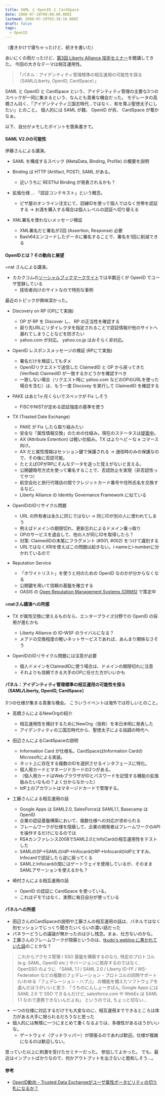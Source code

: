 ```yaml
---
title: SAML と OpenID と CardSpace
date: 2008-07-18T00:00:00.000Z
lastmod: 2008-07-19T03:38:16.000Z
draft: false
tags:
  - OpenID
---
```


（書きかけで寝ちゃったけど、続きを書いた）

あいにくの雨だったけど、[第3回 Liberty Alliance 技術セミナー](http://wiki.projectliberty.org/index.php/JapanSIG#.E7.AC.AC3.E5.9B.9E_Liberty_Alliance_.E6.8A.80.E8.A1.93.E3.82.BB.E3.83.9F.E3.83.8A.E3.83.BC)を聴講してきた。 今回の大きなテーマは相互運用性。

> 「パネル：アイデンティティ管理標準の相互運用の可能性を探る （SAML/Liberty, OpenID, CardSpace）」

SAML と OpenID と CardSpace という、アイデンティティ管理の主要な3つのスペックが一同に集まるという、なんとも貴重な機会だった。 モデレータの高橋さん曰く、「アイデンティティ三国志時代…ではなく、和を尊ぶ聖徳太子にしたい」とのこと。 個人的には SAML が魏、 OpenID が呉、 CardSpace が蜀かなぁ。

以下、自分がメモしたポイントを箇条書きで。

#### SAML V2.0の可能性

伊藤さんによる講演。

* SAML を構成するスペック (MetaData, Binding, Profile) の概要を説明

* Binding は HTTP (Artifact, POST), SAML がある。
  * 近いうちに RESTful Binding が発表されるかも？

* 拡張仕様 … 「認証コンテキスト」という概念。
  * ピザ屋のオンライン注文にて、回線IDを使って個人ではなく世帯を認証する → お酒を購入する場合は個人レベルの認証へ切り替える

* XML署名を使わないメッセージ検証

  * XML署名だと署名が2回 (Assertion, Response) 必要
  * Bash64エンコードしたデータに署名することで、署名を1回に削減できる

#### OpenIDとは？その動向と展望

\=nat さんによる講演。

* カカクコムの[ソーシャルブックマークサイト](http://okyuu.com/ja/)では半数近くが OpenID でユーザ登録している
  * 技術者向けのサイトなので特別な事例

最近のトピックが興味深かった。

* Discovery on RP (OPにて実施)

  * OP が RP を Discover し、 RP の正当性を確認する
  * 戻り先URLにリダイレクタを指定されることで認証情報が他のサイトへ漏れてしまうことなどを防ぎたい
  * yahoo.com が対応。 yahoo.co.jp はおそらく非対応。

* OpenID レスポンスメッセージの検証 (RPにて実施)

  * 署名だけを検証してもダメ
  * OpenIDリクエストで送信した ClaimedID と OP から戻ってきた (Verified) ClaimedID が一致するかどうかを確認すべき
  * 一致しない場合（リクエスト時に yahoo.com などのOPのURLを使った場合を含む）は、もう一度 Discovey を実行して ClaimedID を確認する

* PAKE はあと1ヶ月くらいでスペックが Fix しそう
  * FISCやNISTが定める認証強度の基準を使う

* TX (Trasted Date Exchange)

  * PAKE が Fix したら取り組みたい
  * 安全な「属性情報交換」のための仕組み。現在のステータスは[提案中](http://wiki.openid.net/Trusted_Data_Exchange)。
  * AX (Attribute Extention) は軽い仕組み。TX はよりヘビーな e コマース向け。
  * AX だと属性情報はセッション鍵で保護される → 通信時のみの保護なので、その後に否認可能。
  * たとえばOPがRPにそんなデータを送った覚えがないと言える。
  * 公開鍵暗号方式を使って署名することで、否認防止を実現（非否認性ってやつ）
  * 航空会社と旅行代理店の間でクレジットカード番号や住所氏名を交換するなど。
  * Liberty Alliance の Identity Governance Framework に似ている

* OpenIDのIDリサイクル問題

  * URL の所有者は永久に同じではない → 同じIDが別の人に使われてしまう
  * 例えばドメインの期限切れ、更新忘れによるドメイン乗っ取り
  * OPのサービスを退会して、他の人が同じIDを取得したら？
  * 対策: ClaimedIDの末尾にフラグメント (#001, #002) をつけて識別する
  * URLではなくXRIを使えばこの問題は起きない。i-nameとi-numberに分かれているので

* Reputation Service

  * 「ホワイトリスト」を使うと何のための OpenID なのかが分からなくなる
  * 公開鍵を用いて信頼の基盤を確立する
  * OASIS の [Open Reputation Management Systems (ORMS)](http://www.oasis-open.org/jp/news/oasis_news_04_02_08.php) で策定中

#### =natさん講演への所感

* TX が属性交換に使えるものなら、エンタープライズ分野での OpenID の採用が進むかも

  * Liberty Alliance の ID-WSF のライバルになる？
  * メアドの交換程度の軽いネットサービスであれば、あんまり関係なさそう

* OpenIDのIDリサイクル問題には注意が必要

  * 個人ドメインをClaimedIDに使う場合は、ドメインの期限切れに注意
  * それよりも信頼できる大手のOPに任せた方がいいかも

#### パネル：アイデンティティ管理標準の相互運用の可能性を探る （SAML/Liberty, OpenID, CardSpace）

3つの仕様が集まる貴重な機会。 こういうイベントは海外では珍しいとのこと。

* 高橋さんによるNewOrgの紹介

  * 相互運用性を検討するためにNewOrg（仮称）を本日未明に発表した
  * アイデンティティの三国志時代から、聖徳太子による協調の時代へ

* 田辺さんによるCardSpaceの説明

  * Information Card が仕様名。CardSpaceはInformation CardのMicrosoftによる実装。
  * ネット上に存在する複数のIDを選択させるインタフェースに特化。
  * 個人用カードとマネージドカードの2つがある。
  * （個人用カードはWebブラウザがIDとパスワードを記憶する機能の拡張版みたいなもの？よく分からなかった）
  * IdP上のアカウントはマネージドカードで管理する。

* 工藤さんによる相互運用の話

  * Google Apps は SAML2.0, SalesForceは SAML1.1, Basecamp は OpenID
  * 企業の認証基盤構築において、複数仕様への対応が求められる
  * フレームワークが仕様を隠蔽して、企業の開発者はフレームワークのAPIを操作するだけになるのでは
  * RSAカンファレンス2008でSAML2.0とInfoCardの相互運用性をテストした
  * SAMLのSP→SAMLのIdP→InfocardのRP→InfocardのIdPとすすみ、Infocardで認証したら逆に戻ってくる
  * SAMLとInfocardの間にはゲートウェイを使用しているが、そのままSAMLアサーションを使えるかも？

* 崎村さんによる相互運用の話

  * OpenID の認証に CardSpace を使っている。
  * これはデモではなく、実際に毎日自分が使っている

#### パネルへの所感

* 田辺さんのCardSpaceの説明や工藤さんの相互運用の話は、パネルではなく別セッションでじっくり聞きたいくらいの濃い話だった
* パネラーどうしの議論が無かったのは少し残念。まぁ、仕方ないのかな。
* 工藤さんのフレームワークが隠蔽というのは、[tkudo's weblog に書かれていた話](http://blogs.sun.com/tkudo/entry/multi_federation_protocol_support_required)のことかな？

> これからアクセス管理 / SSO 基盤を構築するのなら, 特定のプロトコル (e.g. SAML, OpenID etc.) やバージョンに依存するのではなく, OpenSSO のように 「SAML 1.1 / SAML 2.0 / Liberty ID-FF / WS-Federation などの複数のフェデレーション・プロトコルの同時サポート (いわゆる『フェデレーション・ハブ』)」 の機能を備えたソフトウェアを選んだほうがいいと思う. 「うちのにんしょーきばん, Google Apps には SAML 2.0 で SSO できるんだけど, salesforce.com や WebEx は SAML 1.1 なので連携できないんだよね」 というのでは, ちょっと切ない...

* 一つの仕様に対応するだけでも大変なのに、相互運用までできるところは体力がある大手に限られるだろうなと思った
* 個人的には無理に一つにまとめて重くなるよりは、多様性があるほうがいいな。
  * ゲートウェイ（グッドラッパー）が頑張るのであれば歓迎。仕様が複雑になるのは歓迎しない。

思っていた以上に刺激を受けたセミナーだった。 参加してよかった。 でも、最近はインプットばかりなので、何かアウトプットを出さないと飽和しそう…。

#### 参考

* [OpenID動向 - Trusted Data Exchangeがユーザ属性ポータビリティの切り札になるか？](http://rakuto.blogspot.com/2008/07/openid-trusted-data-exchange.html)
